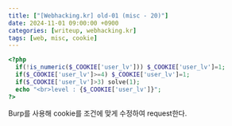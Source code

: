 ```yaml
---
title: ["[Webhacking.kr] old-01 (misc - 20)"]
date: 2024-11-01 09:00:00 +0900
categories: [writeup, webhacking.kr]
tags: [web, misc, cookie]
---
```


```php
<?php
  if(!is_numeric($_COOKIE['user_lv'])) $_COOKIE['user_lv']=1;
  if($_COOKIE['user_lv']>=4) $_COOKIE['user_lv']=1;
  if($_COOKIE['user_lv']>3) solve(1);
  echo "<br>level : {$_COOKIE['user_lv']}";
?>
```

Burp를 사용해 cookie를 조건에 맞게 수정하여 request한다.  